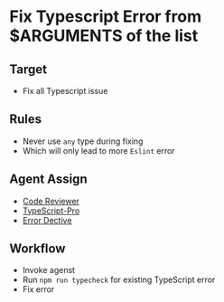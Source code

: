 # Fix Typescript Error from $ARGUMENTS of the list

## Target
- Fix all Typescript issue

## Rules
- Never use `any` type during fixing
- Which will only lead to more `Eslint` error

## Agent Assign
- [Code Reviewer](../agents/code-reviewer.md)
- [TypeScript-Pro](../agents/typescript-pro.md)
- [Error Dective](../agents/error-detective.md)

## Workflow
- Invoke agenst
- Run `npm run typecheck` for existing TypeScript error
- Fix error